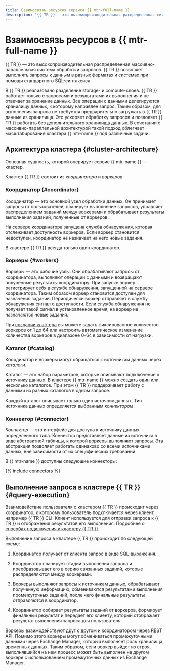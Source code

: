 ```yaml
---
title: Взаимосвязь ресурсов сервиса {{ mtr-full-name }}
description: '{{ TR }} — это высокопроизводительная распределенная система обработки запросов, работающая как SQL-движок. Сервис {{ mtr-name }} позволяет пользователям выполнять SQL-запросы к данным в различных форматах и хранилищах. Основная сущность, которой оперирует сервис {{ mtr-name }} — кластер.'
---
```


# Взаимосвязь ресурсов в {{ mtr-full-name }}

{{ TR }} — это высокопроизводительная распределенная массивно-параллельная система обработки запросов. {{ TR }} позволяет выполнять запросы к данным в разных форматах и системах при помощи стандартного SQL-синтаксиса.

В {{ TR }} реализовано разделение storage- и compute-слоев. {{ TR }} работает только с запросами и результатами их выполнения и не отвечает за хранение данных. Все операции с данными делегируются хранилищу данных, к которому направлен запрос. Таким образом, для выполнения запроса не требуется предварительно загружать в {{ TR }} данные из хранилища. Это ускоряет обработку запросов и позволяет {{ TR }} работать без дополнительного хранилища данных. В сочетании с массивно-параллельной архитектурой такой подход облегчает масштабирование кластера {{ mtr-name }} под различные задачи.

## Архитектура кластера {#cluster-architecture}

Основная сущность, которой оперирует сервис {{ mtr-name }} — кластер.

Кластер {{ TR }}  состоит из _координатора_ и _воркеров_.

### Координатор {#coordinator}

Координатор — это основной узел обработки данных. Он принимает запросы от пользователей, планирует выполнение запросов, управляет распределением заданий между воркерами и обрабатывает результаты выполнения заданий, полученные от воркеров.

На сервере координатора запущена служба обнаружения, которая отслеживает доступность воркеров. Если воркер становится недоступен, координатор не назначает на него новые задания.

В кластере {{ TR }} всегда только один координатор.

### Воркеры {#workers}

Воркеры — это рабочие узлы. Они обрабатывают запросы от координатора, выполняют операции с данными и возвращают полученные результаты координатору. При запуске воркер регистрирует себя в службе обнаружения, запущенной на сервере координатора. Таким образом воркер становится доступен для назначения заданий. Периодически воркер отправляет в службу обнаружения сигнал о доступности. Если служба обнаружения не получает такой сигнал в установленное время, на воркер не назначаются новые задания.

При [создании кластера](../operations/cluster-create.md) вы можете задать фиксированное количество воркеров от 1 до 64 или настроить автоматическое изменение количества воркеров в диапазоне 0-64 в зависимости от нагрузки.

### Каталог {#catalog}

Координатор и воркеры могут обращаться к источникам данных через _каталоги_.

Каталог — это набор параметров, которые описывают подключение к источнику данных. В кластере {{ mtr-name }} можно создать один или несколько каталогов. При этом {{ TR }} поддерживает работу с данными из разных каталогов в одном запросе.

Каждый каталог описывает только один источник данных. Тип источника данных определяется выбранным _коннектором_.

### Коннектор {#connector}

_Коннектор_ — это интерфейс для доступа к источнику данных определенного типа. Коннектор представляет данные из источника в виде абстрактной таблицы, к которой воркеры выполняют запросы. Эта абстракция позволяет работать одинаково со всеми источниками данных, вне зависимости от их специфических требований.

В {{ mtr-name }} доступны следующие коннекторы:

{% include [connectors](../../_includes/managed-trino/connector-list.md) %}

## Выполнение запроса в кластере {{ TR }} {#query-execution}

Взаимодействие пользователя с кластером {{ TR }} происходит через координатор, к которому пользователь подключается через клиент, например {{ TR }} CLI. Клиент используется для отправки запроса к {{ TR }} и отображения результатов его выполнения. Подробнее о [способах подключения к кластеру {{ TR }}](../operations/connect.md).

Выполнение запроса в кластере {{ TR }} происходит по следующей схеме:

1. Координатор получает от клиента запрос в виде SQL-выражения.

1. Координатор планирует стадии выполнения запроса и преобразовывает его в серию связанных заданий, которые распределяются между воркерами. 

1. Воркеры выполняют запросы к источникам данных, обрабатывают полученную информацию, обмениваются результатами выполнения промежуточных заданий, после чего финальные результаты отправляются в координатор. 

1. Координатор собирает результаты заданий от воркеров, формирует финальный результат и передает его клиенту, который отображает результат выполнения запроса для пользователя.

Воркеры взаимодействуют друг с другом и координатором через REST API. Помимо этого воркеры могут обмениваться промежуточными данными через Exchange Manager, который выполняет роль хранилища временных данных. Таким образом, если воркер выйдет из строя, выполнявшийся на нем процесс может быть выполнен на другом воркере с использованием промежуточных данных из Exchange Manager.
